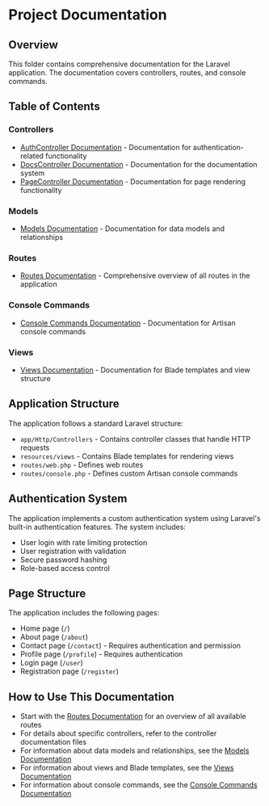 # Project Documentation

## Overview
This folder contains comprehensive documentation for the Laravel application. The documentation covers controllers, routes, and console commands.

## Table of Contents

### Controllers
- [AuthController Documentation](Controllers/AuthController.md) - Documentation for authentication-related functionality
- [DocsController Documentation](Controllers/DocsController.md) - Documentation for the documentation system
- [PageController Documentation](Controllers/PageController.md) - Documentation for page rendering functionality

### Models
- [Models Documentation](Models.md) - Documentation for data models and relationships

### Routes
- [Routes Documentation](Routes.md) - Comprehensive overview of all routes in the application

### Console Commands
- [Console Commands Documentation](ConsoleCommands.md) - Documentation for Artisan console commands

### Views
- [Views Documentation](Views.md) - Documentation for Blade templates and view structure

## Application Structure
The application follows a standard Laravel structure:

- `app/Http/Controllers` - Contains controller classes that handle HTTP requests
- `resources/views` - Contains Blade templates for rendering views
- `routes/web.php` - Defines web routes
- `routes/console.php` - Defines custom Artisan console commands

## Authentication System
The application implements a custom authentication system using Laravel's built-in authentication features. The system includes:

- User login with rate limiting protection
- User registration with validation
- Secure password hashing
- Role-based access control

## Page Structure
The application includes the following pages:

- Home page (`/`)
- About page (`/about`)
- Contact page (`/contact`) - Requires authentication and permission
- Profile page (`/profile`) - Requires authentication
- Login page (`/user`)
- Registration page (`/register`)

## How to Use This Documentation
- Start with the [Routes Documentation](Routes.md) for an overview of all available routes
- For details about specific controllers, refer to the controller documentation files
- For information about data models and relationships, see the [Models Documentation](Models.md)
- For information about views and Blade templates, see the [Views Documentation](Views.md)
- For information about console commands, see the [Console Commands Documentation](ConsoleCommands.md)
